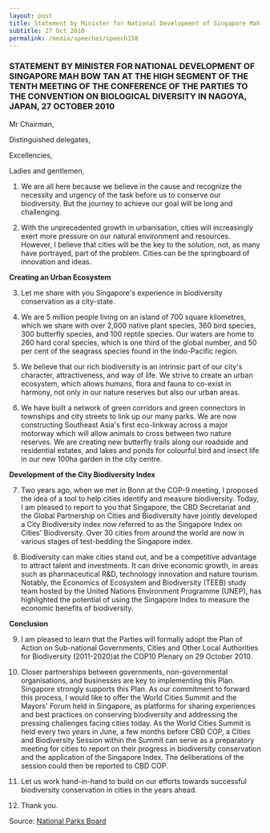 ```yaml
---
layout: post
title: Statement by Minister for National Development of Singapore Mah Bow Tan at the high segment of the Tenth Meeting of the Conference of the Parties to the Convention on Biological Diversity in Nagoya, Japan, 27 October 2010
subtitle: 27 Oct 2010
permalink: /media/speeches/speech158
---
```


### STATEMENT BY MINISTER FOR NATIONAL DEVELOPMENT OF SINGAPORE MAH BOW TAN AT THE HIGH SEGMENT OF THE TENTH MEETING OF THE CONFERENCE OF THE PARTIES TO THE CONVENTION ON BIOLOGICAL DIVERSITY IN NAGOYA, JAPAN, 27 OCTOBER 2010

Mr Chairman,

Distinguished delegates,

Excellencies,

Ladies and gentlemen,

1. We are all here because we believe in the cause and recognize the necessity and urgency of the task before us to conserve our biodiversity. But the journey to achieve our goal will be long and challenging.

2. With the unprecedented growth in urbanisation, cities will increasingly exert more pressure on our natural environment and resources. However, I believe that cities will be the key to the solution, not, as many have portrayed, part of the problem. Cities can be the springboard of innovation and ideas.

**Creating an Urban Ecosystem**

3. Let me share with you Singapore's experience in biodiversity conservation as a city-state.

4. We are 5 million people living on an island of 700 square kilometres, which we share with over 2,000 native plant species, 360 bird species, 300 butterfly species, and 100 reptile species. Our waters are home to 260 hard coral species, which is one third of the global number, and 50 per cent of the seagrass species found in the Indo-Pacific region.

5. We believe that our rich biodiversity is an intrinsic part of our city's character, attractiveness, and way of life. We strive to create an urban ecosystem, which allows humans, flora and fauna to co-exist in harmony, not only in our nature reserves but also our urban areas.

6. We have built a network of green corridors and green connectors in townships and city streets to link up our many parks. We are now constructing Southeast Asia's first eco-linkway across a major motorway which will allow animals to cross between two nature reserves. We are creating new butterfly trails along our roadside and residential estates, and lakes and ponds for colourful bird and insect life in our new 100ha garden in the city centre.

**Development of the City Biodiversity Index**

7. Two years ago, when we met in Bonn at the COP-9 meeting, I proposed the idea of a tool to help cities identify and measure biodiversity. Today, I am pleased to report to you that Singapore, the CBD Secretariat and the Global Partnership on Cities and Biodiversity have jointly developed a City Biodiversity index now referred to as the Singapore Index on Cities' Biodiversity. Over 30 cities from around the world are now in various stages of test-bedding the Singapore index.

8. Biodiversity can make cities stand out, and be a competitive advantage to attract talent and investments. It can drive economic growth, in areas such as pharmaceutical R&D, technology innovation and nature tourism. Notably, the Economics of Ecosystem and Biodiversity (TEEB) study team hosted by the United Nations Environment Programme (UNEP), has highlighted the potential of using the Singapore Index to measure the economic benefits of biodiversity.

**Conclusion**


9. I am pleased to learn that the Parties will formally adopt the Plan of Action on Sub-national Governments, Cities and Other Local Authorities for Biodiversity (2011-2020)at the COP10 Plenary on 29 October 2010.

10. Closer partnerships between governments, non-governmental organisations, and businesses are key to implementing this Plan. Singapore strongly supports this Plan. As our commitment to forward this process, I would like to offer the World Cities Summit and the Mayors' Forum held in Singapore, as platforms for sharing experiences and best practices on conserving biodiversity and addressing the pressing challenges facing cities today. As the World Cities Summit is held every two years in June, a few months before CBD COP, a Cities and Biodiversity Session within the Summit can serve as a preparatory meeting for cities to report on their progress in biodiversity conservation and the application of the Singapore Index. The deliberations of the session could then be reported to CBD COP.

11. Let us work hand-in-hand to build on our efforts towards successful biodiversity conservation in cities in the years ahead.

12. Thank you.

Source: [<a href="https://www.nparks.gov.sg/news/2010/10/statement-by-mr-mah-bow-tanminster-for-national-development-of-singapore-at-the-high-segment-of-the-tenth-conference-of-parties-to-the-convention-on-biological-diversity-on-27-october-2010-nagoya-japan" target="_blank">National Parks Board</a>](https://www.nparks.gov.sg/news/2010/10/statement-by-mr-mah-bow-tanminster-for-national-development-of-singapore-at-the-high-segment-of-the-tenth-conference-of-parties-to-the-convention-on-biological-diversity-on-27-october-2010-nagoya-japan)